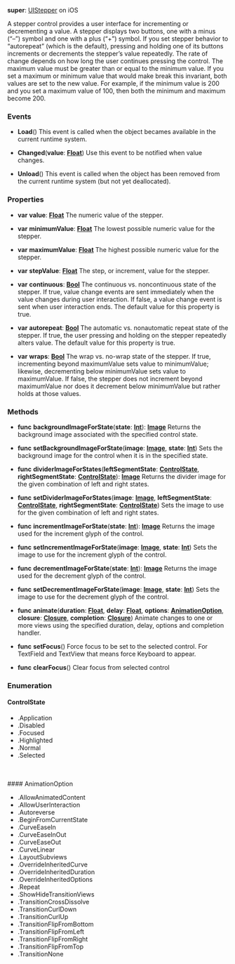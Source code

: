 **super**: [UIStepper](UIStepper.md) on iOS

A stepper control provides a user interface for incrementing or decrementing a value. A stepper displays two buttons, one with a minus (“–”) symbol and one with a plus (“+”) symbol. If you set stepper behavior to “autorepeat” (which is the default), pressing and holding one of its buttons increments or decrements the stepper’s value repeatedly. The rate of change depends on how long the user continues pressing the control. The maximum value must be greater than or equal to the minimum value. If you set a maximum or minimum value that would make break this invariant, both values are set to the new value. For example, if the minimum value is 200 and you set a maximum value of 100, then both the minimum and maximum become 200.

### Events

* **Load**()
This event is called when the object becames available in the current runtime system.

* **Changed**(**value**: <strong>[Float](../gravity/types.md)</strong>)
Use this event to be notified when value changes.

* **Unload**()
This event is called when the object has been removed from the current runtime system (but not yet deallocated).



### Properties

* **var** **value**: **[Float](../gravity/types.md)**
The numeric value of the stepper.

* **var** **minimumValue**: **[Float](../gravity/types.md)**
The lowest possible numeric value for the stepper.

* **var** **maximumValue**: **[Float](../gravity/types.md)**
The highest possible numeric value for the stepper.

* **var** **stepValue**: **[Float](../gravity/types.md)**
The step, or increment, value for the stepper.

* **var** **continuous**: **[Bool](../gravity/types.md)**
The continuous vs. noncontinuous state of the stepper. If true, value change events are sent immediately when the value changes during user interaction. If false, a value change event is sent when user interaction ends. The default value for this property is true.

* **var** **autorepeat**: **[Bool](../gravity/types.md)**
The automatic vs. nonautomatic repeat state of the stepper. If true, the user pressing and holding on the stepper repeatedly alters value. The default value for this property is true.

* **var** **wraps**: **[Bool](../gravity/types.md)**
The wrap vs. no-wrap state of the stepper. If true, incrementing beyond maximumValue sets value to minimumValue; likewise, decrementing below minimumValue sets value to maximumValue. If false, the stepper does not increment beyond maximumValue nor does it decrement below minimumValue but rather holds at those values.



### Methods

* **func** **backgroundImageForState**(**state**: <strong>[Int](../gravity/types.md)</strong>): <strong>[Image](image.md)</strong> 
Returns the background image associated with the specified control state.

* **func** **setBackgroundImageForState**(**image**: <strong>[Image](image.md)</strong>, **state**: <strong>[Int](../gravity/types.md)</strong>)
Sets the background image for the control when it is in the specified state.

* **func** **dividerImageForStates**(**leftSegmentState**: <strong><a href="#_enum_ControlState">ControlState</a></strong>, **rightSegmentState**: <strong><a href="#_enum_ControlState">ControlState</a></strong>): <strong>[Image](image.md)</strong> 
Returns the divider image for the given combination of left and right states.

* **func** **setDividerImageForStates**(**image**: <strong>[Image](image.md)</strong>, **leftSegmentState**: <strong><a href="#_enum_ControlState">ControlState</a></strong>, **rightSegmentState**: <strong><a href="#_enum_ControlState">ControlState</a></strong>)
Sets the image to use for the given combination of left and right states.

* **func** **incrementImageForState**(**state**: <strong>[Int](../gravity/types.md)</strong>): <strong>[Image](image.md)</strong> 
Returns the image used for the increment glyph of the control.

* **func** **setIncrementImageForState**(**image**: <strong>[Image](image.md)</strong>, **state**: <strong>[Int](../gravity/types.md)</strong>)
Sets the image to use for the increment glyph of the control.

* **func** **decrementImageForState**(**state**: <strong>[Int](../gravity/types.md)</strong>): <strong>[Image](image.md)</strong> 
Returns the image used for the decrement glyph of the control.

* **func** **setDecrementImageForState**(**image**: <strong>[Image](image.md)</strong>, **state**: <strong>[Int](../gravity/types.md)</strong>)
Sets the image to use for the decrement glyph of the control.

* **func** **animate**(**duration**: <strong>[Float](../gravity/types.md)</strong>, **delay**: <strong>[Float](../gravity/types.md)</strong>, **options**: <strong><a href="#_enum_AnimationOption">AnimationOption</a></strong>, **closure**: <strong>[Closure](../gravity/closures.md)</strong>, **completion**: <strong>[Closure](../gravity/closures.md)</strong>)
Animate changes to one or more views using the specified duration, delay, options and completion handler.

* **func** **setFocus**()
Force focus to be set to the selected control. For TextField and TextView that means force Keyboard to appear.

* **func** **clearFocus**()
Clear focus from selected control





### Enumeration

#### ControlState
 * .Application
 * .Disabled
 * .Focused
 * .Highlighted
 * .Normal
 * .Selected

<br><br>#### AnimationOption
 * .AllowAnimatedContent
 * .AllowUserInteraction
 * .Autoreverse
 * .BeginFromCurrentState
 * .CurveEaseIn
 * .CurveEaseInOut
 * .CurveEaseOut
 * .CurveLinear
 * .LayoutSubviews
 * .OverrideInheritedCurve
 * .OverrideInheritedDuration
 * .OverrideInheritedOptions
 * .Repeat
 * .ShowHideTransitionViews
 * .TransitionCrossDissolve
 * .TransitionCurlDown
 * .TransitionCurlUp
 * .TransitionFlipFromBottom
 * .TransitionFlipFromLeft
 * .TransitionFlipFromRight
 * .TransitionFlipFromTop
 * .TransitionNone

<br><br>

